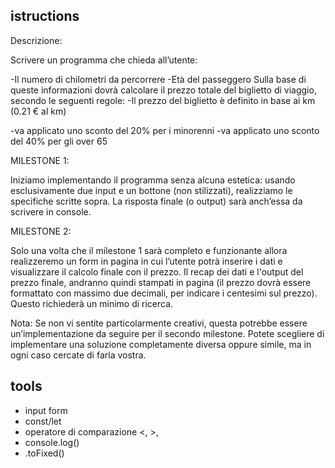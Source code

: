 ## istructions
Descrizione:

Scrivere un programma che chieda all’utente:

-Il numero di chilometri da percorrere
-Età del passeggero Sulla base di queste informazioni dovrà calcolare il prezzo totale del biglietto di viaggio, secondo le seguenti regole:
-Il prezzo del biglietto è definito in base ai km (0.21 € al km)

-va applicato uno sconto del 20% per i minorenni
-va applicato uno sconto del 40% per gli over 65


MILESTONE 1:

Iniziamo implementando il programma senza alcuna estetica: usando esclusivamente due input e un bottone (non stilizzati), realizziamo le specifiche scritte sopra. La risposta finale (o output) sarà anch’essa da scrivere in console.


MILESTONE 2:

Solo una volta che il milestone 1 sarà completo e funzionante allora realizzeremo un form in pagina in cui l’utente potrà inserire i dati e visualizzare il calcolo finale con il prezzo. Il recap dei dati e l'output del prezzo finale, andranno quindi stampati in pagina (il prezzo dovrà essere formattato con massimo due decimali, per indicare i centesimi sul prezzo). Questo richiederà un minimo di ricerca.

Nota: Se non vi sentite particolarmente creativi, questa potrebbe essere un’implementazione da seguire per il secondo milestone. Potete scegliere di implementare una soluzione completamente diversa oppure simile, ma in ogni caso cercate di farla vostra.


## tools
- input form
- const/let
- operatore di comparazione <, >, 
- console.log()
- .toFixed()
